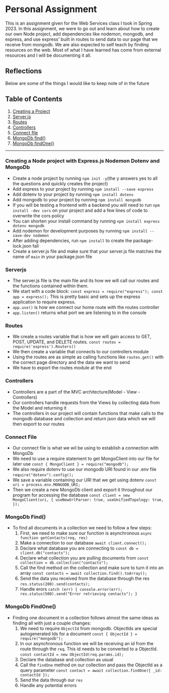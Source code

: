# Personal Assignment

This is an assignment given for the Web Services class I took in Spring 2023. In this assignment, we were to go out and learn about how to create our own Node project, add dependencies like nodemon, mongodb, and express, and use express' built in routes to send data to our page that we receive from mongodb. We are also expected to self teach by finding resources on the web. Most of what I have learned has come from external resources and I will be documenting it all. 

## Reflections

Below are some of the things I would like to keep note of in the future

## Table of Contents

1. [Creating a Project](#creating-a-node-project-with-expressjs-nodemon-dotenv-and-mongodb)
2. [Server.js](#serverjs)
3. [Routes](#routes)
4. [Controllers](#controllers)
5. [Connect file](#connect-file)
6. [MongoDb find()](#mongodb-find)
7. [MongoDb findOne()](#mongodb-findone)

---

### Creating a Node project with Express.js Nodemon Dotenv and MongoDb
- Create a node project by running `npm init -y`(the y answers yes to all the questions and quickly creates the project)
- Add express to your project by running `npm install --save express`
- Add dotenv to your project by running `npm install dotenv`
- Add mongodb to your project by running `npm install mongodb`
- If you will be testing a frontend with a backend you will need to run `npm install -dev cors` on your project and add a few lines of code to overwrite the cors policy
- You can shorten your install command by running `npm install express dotenv mongodb` 
- Add nodemon for development purposes by running `npm install --save-dev nodemon`
- After adding dependencies, run `npm install` to create the package-lock.json fall
- Create a server.js file and make sure that your server.js file matches the name of `main` in your package.json file

### Serverjs
- The server.js file is the main file and its how we will call our routes and the functions contained within them.
- We start with a code block: `const express = require("express");
const app = express();` This is pretty basic and sets up the express application to require express.
- `app.use()` is how we connect our home route with the routes controller
- `app.listen()` returns what port we are listening to in the console

### Routes
- We create a routes variable that is how we will gain access to GET, POST, UPDATE, and DELETE routes. `const routes = require('express').Routers()`
- We then create a variable that connects to our controllers module
- Using the routes are as simple as calling functions like `routes.get()` with the correct page directory and the data we want to send
- We have to export the routes module at the end

### Controllers
- Controllers are a part of the MVC architecture(Model - View - Controllers)
- Our controllers handle requests from the Views by collecting data from the Model and returning it
- The controllers in our project will contain functions that make calls to the mongodb database and collection and return json data which we will then export to our routes 

### Connect File
- Our connect file is what we wil be using to establish a connection with MongoDb
- We need to use a require statement to get MongoClient into our file for later use `const { MongoClient } = require("mongodb");`
- We also require dotenv to use our mongodb URI found in our .env file `require("dotenv").config();`
- We save a variable containing our URI that we get using dotenv `const uri = process.env.MONGODB_URI;`
- Then we create a new MongoDb client and export it throughout our program for accessing the database ```const client = new MongoClient(uri, {
  useNewUrlParser: true,
  useUnifiedTopology: true,
});```
### MongoDb Find()
- To find all documents in a collection we need to follow a few steps:
   1. First, we need to make sure our function is asynchronous `async function getContacts(req, res) `
   2. Make a connection to our database `await client.connect();`
   3. Declare what database you are connecting to `const db = client.db("contacts");`
   4. Declare what collection you are pulling documents from `const collection = db.collection("contacts");`
   5. Call the find method on the collection and make sure to turn it into an array `const contacts = await collection.find().toArray();`
   6. Send the data you received from the database through the res `res.status(200).send(contacts);`
   7. Handle erors `catch (err) {
    console.error(err);
    res.status(500).send("Error retrieving contacts");
  }`

### MongoDb FindOne()
- Finding one document in a collection follows almost the same ideas as finding all with just a couple changes:
   1. We need to require `ObjectId` from mongodb. ObjectIds are special autogenerated Ids for a document `const { ObjectId } = require("mongodb");`
   2. In our asynchronous function we will be receiving an id from the route through the `req`. This id needs to be converted to a ObjectId. `const contactId = new ObjectId(req.params.id);`
   3. Declare the database and collection as usual
   4. Call the `findOne` method on our collection and pass the ObjectId as a query parameter `const contact = await collection.findOne({ _id: contactId });`
   5. Send the data through our `res`
   6. Handle any potential errors
